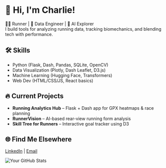 # 👋 Hi, I'm Charlie!

🏃‍♂️ Runner | 🧠 Data Engineer | 🧪 AI Explorer  
I build tools for analyzing running data, tracking biomechanics, and blending tech with performance.

## 🛠️ Skills
- Python (Flask, Dash, Pandas, SQLite, OpenCV)
- Data Visualization (Plotly, Dash Leaflet, D3.js)
- Machine Learning (Hugging Face, Transformers)
- Web Dev (HTML/CSS/JS, React basics)

## 🔥 Current Projects
- **Running Analytics Hub** – Flask + Dash app for GPX heatmaps & race planning
- **RunnerVision** – AI-based rear-view running form analysis
- **Skill Tree for Runners** – Interactive goal tracker using D3

## 🌐 Find Me Elsewhere
[LinkedIn](https://linkedin.com/in/yourname) | [Email](mailto:you@example.com)

![Your GitHub Stats](https://github-readme-stats.vercel.app/api?username=FueledByOat&show_icons=true&theme=radical)
